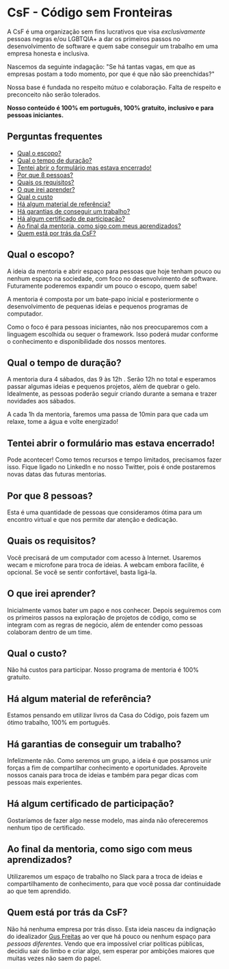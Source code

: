 # CsF - Código sem Fronteiras

A CsF é uma organização sem fins lucrativos que visa _exclusivamente_ pessoas negras e/ou LGBTQIA+ a dar os primeiros passos no desenvolvimento de software e quem sabe conseguir um trabalho em uma empresa honesta e inclusiva.

Nascemos da seguinte indagação: "Se há tantas vagas, em que as empresas postam a todo momento, por que é que não são preenchidas?"

Nossa base é fundada no respeito mútuo e colaboração. Falta de respeito e preconceito não serão tolerados.

**Nosso conteúdo é 100% em português, 100% gratuito, inclusivo e para pessoas iniciantes.**

## Perguntas frequentes

- [Qual o escopo?](#qual-o-escopo)
- [Qual o tempo de duração?](#qual-o-tempo-de-duração)
- [Tentei abrir o formulário mas estava encerrado!](#tentei-abrir-o-formulário-mas-estava-encerrado)
- [Por que 8 pessoas?](#por-que-8-pessoas)
- [Quais os requisitos?](#quais-os-requisitos)
- [O que irei aprender?](#o-que-irei-aprender)
- [Qual o custo](#qual-o-custo)
- [Há algum material de referência?](#há-algum-material-de-referência)
- [Há garantias de conseguir um trabalho?](#há-garantias-de-conseguir-um-trabalho)
- [Há algum certificado de participação?](#há-algum-certificado-de-participação)
- [Ao final da mentoria, como sigo com meus aprendizados?](#ao-final-da-mentoria-como-sigo-com-meus-aprendizados)
- [Quem está por trás da CsF?](#quem-está-por-trás-da-csf)

## Qual o escopo?
A ideia da mentoria e abrir espaço para pessoas que hoje tenham pouco ou nenhum espaço na sociedade, com foco no desenvolvimento de software.
Futuramente poderemos expandir um pouco o escopo, quem sabe!

A mentoria é composta por um bate-papo inicial e posteriormente o desenvolvimento de pequenas ideias e pequenos programas de computador.

Como o foco é para pessoas iniciantes, não nos preocuparemos com a linguagem escolhida ou sequer o framework. Isso poderá mudar conforme
o conhecimento e disponibilidade dos nossos mentores.

## Qual o tempo de duração?
A mentoria dura 4 sábados, das 9 às 12h . Serão 12h no total e esperamos passar algumas ideias e pequenos projetos, além de quebrar o gelo.
Idealmente, as pessoas poderão seguir criando durante a semana e trazer novidades aos sábados.

A cada 1h da mentoria, faremos uma passa de 10min para que cada um relaxe, tome a água e volte energizado!

## Tentei abrir o formulário mas estava encerrado!
Pode acontecer! Como temos recursos e tempo limitados, precisamos fazer isso. Fique ligado no LinkedIn e no nosso Twitter, pois é onde
postaremos novas datas das futuras mentorias.

## Por que 8 pessoas?
Esta é uma quantidade de pessoas que consideramos ótima para um encontro virtual e que nos permite dar atenção e dedicação.

## Quais os requisitos?
Você precisará de um computador com acesso à Internet. Usaremos wecam e microfone para troca de ideias. A webcam embora facilite, é opcional. Se você se sentir
confortável, basta ligá-la.

## O que irei aprender?
Inicialmente vamos bater um papo e nos conhecer. Depois seguiremos com os primeiros passos na exploração de projetos de código, como se integram
com as regras de negócio, além de entender como pessoas colaboram dentro de um time.

## Qual o custo?
Não há custos para participar. Nosso programa de mentoria é 100% gratuito.

## Há algum material de referência?
Estamos pensando em utilizar livros da Casa do Código, pois fazem um ótimo trabalho, 100% em português.

## Há garantias de conseguir um trabalho?
Infelizmente não. Como seremos um grupo, a ideia é que possamos unir forças a fim de compartilhar conhecimento e oportunidades.
Aproveite nossos canais para troca de ideias e também para pegar dicas com pessoas mais experientes.

## Há algum certificado de participação?
Gostaríamos de fazer algo nesse modelo, mas ainda não ofereceremos nenhum tipo de certificado.

## Ao final da mentoria, como sigo com meus aprendizados?
Utilizaremos um espaço de trabalho no Slack para a troca de ideias e compartilhamento de conhecimento, para que você possa dar continuidade
ao que tem aprendido.

## Quem está por trás da CsF?
Não há nenhuma empresa por trás disso. Esta ideia nasceu da indignação do idealizador [Gus Freitas](https://github.com/axcdnt) ao ver que
há pouco ou nenhum espaço para _pessoas diferentes_. Vendo que era impossível criar políticas públicas, decidiu sair do limbo e criar algo, sem esperar
por ambições maiores que muitas vezes não saem do papel.

